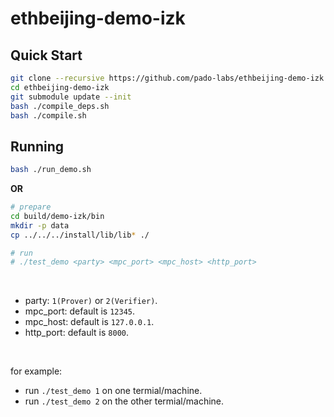 # ethbeijing-demo-izk


## Quick Start

```sh
git clone --recursive https://github.com/pado-labs/ethbeijing-demo-izk.git
cd ethbeijing-demo-izk
git submodule update --init
bash ./compile_deps.sh
bash ./compile.sh
```

## Running

```sh
bash ./run_demo.sh
```

**OR**

```sh
# prepare
cd build/demo-izk/bin
mkdir -p data
cp ../../../install/lib/lib* ./

# run
# ./test_demo <party> <mpc_port> <mpc_host> <http_port>
```

<br/>

- party: `1(Prover)` or `2(Verifier)`.
- mpc_port: default is `12345`.
- mpc_host: default is `127.0.0.1`.
- http_port: default is `8000`.


<br/>

for example:

- run `./test_demo 1` on one termial/machine.
- run `./test_demo 2` on the other termial/machine.


